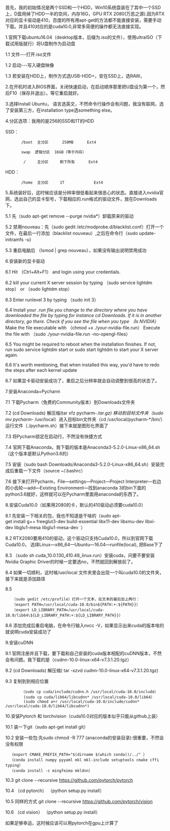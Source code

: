 首先，我的初始情况是两个SSD和一个HDD，Win10系统盘装在了其中一个SSD上，D盘用掉了HDD一半的空间，内存16G，GPU RTX 2080(万恶之源).因为RTX对应的显卡驱动是410，百度的所有用apt-get的方法都不能直接安装，需要手动下载。并且410对应的是cuda10.0,非常多简便的操作都无法直接实现。




1.官网下载ubuntu16.04（desktop版本，后缀为.iso的文件），使用ultraISO（下载试用版就行）将U盘制作为启动盘

1.1 文件---打开.iso文件

1.2 启动---写入硬盘映像

1.3 若安装在HDD上，制作方式选USB-HDD+，安在SSD上，选RAW。





2.在开机时进入BIOS界面，关闭快速启动，在启动顺序那里把U盘设为第一个，然后F10（保存并退出）。等它重启就好。





3.选择Install Ubuntu， 语言选英文，不然命令行操作会有问题，我没有联网，选了安装第三方，在installation type选something else。





4.分区选项：我用的是256的SSD和1T的HDD

SSD：

           /boot  主分区      250MB      Ext4

           swap  逻辑分区  16GB（等于内存）

            /     主分区     剩下所有      Ext4
HDD：

           /home  主分区     1T             Ext4





5.系统装好后，这时候应该是分辨率很低看起来很恶心的状态。直接进入nvidia官网，选出自己的显卡型号，下载相应的.run格式的驱动文件，放在Downloads下。

5.1 先（sudo apt-get remove --purge nvidia*）卸载原来的驱动

5.2 禁用nouveau：先（sudo gedit /etc/modprobe.d/blacklist.conf）打开一个文件，在最后一行添加（blacklist nouveau）,之后在命令行（sudo update-initramfs -u）

5.3 重启电脑后 （lsmod | grep nouveau），如果没有输出说明禁用成功





6.安装新的显卡驱动

6.1  Hit （Ctrl+Alt+F1） and login using your credentials.

6.2 kill your current X server session by typing （sudo service lightdm stop） or （sudo lightdm stop）

6.3 Enter runlevel 3 by typing （sudo init 3）

6.4 Install your *.run file.you change to the directory where you have downloaded the file by typing for instance cd Downloads. If it is in another directory, go there. Check if you see the file when you type （ls NVIDIA*）
Make the file executable with （chmod +x ./your-nvidia-file.run）
Execute the file with （sudo ./your-nvidia-file.run -no-opengl-files）

6.5 You might be required to reboot when the installation finishes. If not, run sudo service lightdm start or sudo start lightdm to start your X server again.

6.6 It's worth mentioning, that when installed this way, you'd have to redo the steps after each kernel update

6.7 如果显卡驱动安装成功了，重启之后分辨率就会自动调整到很高的状态了。




7.安装Anaconda+Pycharm

7.1 下载Pycharm（免费的Community版本）到Downloads文件夹

7.2 (cd Downloads) 解压缩(tar xfz pycharm-*.tar.gz) 移动到目标文件夹（sudo mv pycharm-* /usr/local）进入目标bin文件夹（cd /usr/local/pycharm-*/bin/）运行文件（./pycharm.sh）接下来就是图形化界面了

7.3 将Pycharm锁定在启动行，不然没有快捷方式

7.4 官网下载Anaconda，我下载的版本是Anaconda3-5.2.0-Linux-x86_64.sh（这个版本是默认Python3.6的）

7.5 安装（sudo bash Downloads/Anaconda3-5.2.0-Linux-x86_64.sh）安装完成后重载一下文件（source ~/.bashrc）

7.6 接下来打开Pycharm，File—settings—Project—Project Interpreter—右边的小齿轮—add—Existing Environment—找到anaconda
3的bin下面的python3.6就好，这样就可以在Pycharm里面用anaconda的东西了。




8.安装Cuda10.0（如果用2080的卡，默认的410驱动必须要cuda10.0）

8.1 先安装一下相关的包，我也不知道是干啥的（sudo apt-get install g++ freeglut3-dev build-essential libx11-dev libxmu-dev libxi-dev libglu1-mesa libglu1-mesa-dev  ）

8.2 RTX2080要用410的驱动，这个驱动只支持Cuda10.0，所以到官网下载Cuda10.0， 选择Linux—x86_64—Ubuntu—16.04—runfile(local), 把Base下了

8.3 （sudo sh cuda_10.0.130_410.48_linux.run）安装cuda，问要不要安装Nvidia Graphic Driver的时候一定要选no，不然就回到解放前了。

8.4  如果一切顺利，这时候/usr/local 文件夹里会出现一个叫cuda10.0的文件夹，接下来就是添加路径

8.5

       （sudo gedit /etc/profile）打开一个文本，在文本的最后加上两行：
       （export PATH=/usr/local/cuda-10.0/bin${PATH:+:${PATH}}）
       （export LD_LIBRARY_PATH=/usr/local/cuda-10.0/lib64\${LD_LIBRARY_PATH:+:${LD_LIBRARY_PATH}}）

8.6  添加完成后重启电脑，在命令行输入nvcc -V，如果显示出来cuda的版本啥的就说明cuda安装成功了





9.安装cuDNN

9.1  官网注册并且下载，要下载和自己安装的cuda版本相配的cuDNN版本，不然会有问题。我下载的是（cudnn-10.0-linux-x64-v7.3.1.20.tgz）

9.2 (cd Downloads) 解压缩( tar -xzvd cudnn-10.0-linux-x64-v7.3.1.20.tgz)

9.3 复制到到相应位置

           （sudo cp cuda/include/cudnn.h /usr/local/cuda-10.0/include）
            (sudo cp cuda/lib64/libcudnn* /usr/local/cuda-10.0/lib64）
            (sudo chmod a+r /usr/local/cuda-10.0/include/cudnn* /usr/local/cuda-10.0/lib64/libcudnn*)






10.安装Pytorch 和 torchvision（cuda10.0对应的版本似乎只能从github上装）

10.1 装一下git（sudo apt-get install git）

10.2 安装一些包:先sudo chmod -R 777 (anaconda的安装目录):很重要，不然会没有权限

      （export CMAKE_PREFIX_PATH="$(dirname $(which conda))/../" ）
      （conda install numpy pyyaml mkl mkl-include setuptools cmake cffi typing）
      （conda install -c mingfeima mkldnn）

10.3 git clone --recursive https://github.com/pytorch/pytorch

10.4 （cd pytorch） （python setup.py install）

10.5 同样的方式 git clone --recursive https://github.com/pytorch/vision

10.6 （cd vision） （python setup.py install）

如果足够幸运，这时候应该可以用pytorch在gpu上计算了










